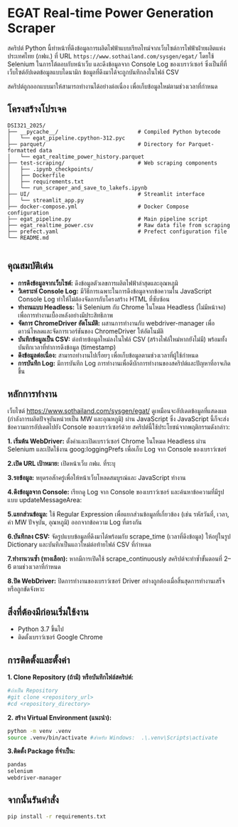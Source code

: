 # EGAT Real-time Power Generation Scraper

สคริปต์ Python นี้ทำหน้าที่ดึงข้อมูลการผลิตไฟฟ้าแบบเรียลไทม์จากเว็บไซต์การไฟฟ้าฝ่ายผลิตแห่งประเทศไทย (กฟผ.) ที่ URL `https://www.sothailand.com/sysgen/egat/` โดยใช้ Selenium ในการโต้ตอบกับหน้าเว็บ และดึงข้อมูลจาก Console Log ของเบราว์เซอร์ ซึ่งเป็นที่ที่เว็บไซต์อัปเดตข้อมูลแบบไดนามิก ข้อมูลที่ดึงมาได้จะถูกบันทึกลงในไฟล์ CSV

สคริปต์ถูกออกแบบมาให้สามารถทำงานได้อย่างต่อเนื่อง เพื่อเก็บข้อมูลใหม่ตามช่วงเวลาที่กำหนด

## โครงสร้างโปรเจค

```
DSI321_2025/
├── __pycache__/                         # Compiled Python bytecode
│   └── egat_pipeline.cpython-312.pyc
├── parquet/                             # Directory for Parquet-formatted data
│   └── egat_realtime_power_history.parquet
├── test-scraping/                       # Web scraping components
│   ├── .ipynb_checkpoints/
│   ├── Dockerfile
│   ├── requirements.txt
│   └── run_scraper_and_save_to_lakefs.ipynb
├── UI/                                  # Streamlit interface
│   └── streamlit_app.py
├── docker-compose.yml                   # Docker Compose configuration
├── egat_pipeline.py                     # Main pipeline script
├── egat_realtime_power.csv              # Raw data file from scraping
├── prefect.yaml                         # Prefect configuration file
└── README.md


```

## คุณสมบัติเด่น

* **การดึงข้อมูลจากเว็บไซต์:** ดึงข้อมูลตัวเลขการผลิตไฟฟ้าล่าสุดและอุณหภูมิ
* **วิเคราะห์ Console Log:** มีวิธีการเฉพาะในการดึงข้อมูลจากข้อความใน JavaScript Console Log ทำให้ไม่ต้องจัดการกับโครงสร้าง HTML ที่ซับซ้อน
* **ทำงานแบบ Headless:** ใช้ Selenium กับ Chrome ในโหมด Headless (ไม่มีหน้าจอ) เพื่อการทำงานเบื้องหลังอย่างมีประสิทธิภาพ
* **จัดการ ChromeDriver อัตโนมัติ:** ผสานการทำงานกับ webdriver-manager เพื่อดาวน์โหลดและจัดการเวอร์ชันของ ChromeDriver ให้อัตโนมัติ
* **บันทึกข้อมูลเป็น CSV:** ต่อท้ายข้อมูลใหม่ลงในไฟล์ CSV (สร้างไฟล์ใหม่หากยังไม่มี) พร้อมทั้งบันทึกเวลาที่ทำการดึงข้อมูล (timestamp)
* **ดึงข้อมูลต่อเนื่อง:**  สามารถทำงานไปเรื่อยๆ เพื่อเก็บข้อมูลตามช่วงเวลาที่ผู้ใช้กำหนด
* **การบันทึก Log:**  มีการบันทึก Log การทำงานเพื่อดีบักการทำงานของสคริปต์และปัญหาที่อาจเกิดขึ้น


## หลักการทำงาน

เว็บไซต์ https://www.sothailand.com/sysgen/egat/ ดูเหมือนจะอัปเดตข้อมูลที่แสดงผล (กำลังการผลิตปัจจุบันหน่วยเป็น MW และอุณหภูมิ) ผ่าน JavaScript ซึ่ง JavaScript นี้ก็จะส่งข้อความการอัปเดตไปยัง Console ของเบราว์เซอร์ด้วย สคริปต์นี้ใช้ประโยชน์จากพฤติกรรมดังกล่าว:

 **1. เริ่มต้น WebDriver:** ตั้งค่าและเปิดเบราว์เซอร์ Chrome ในโหมด Headless ผ่าน Selenium และเปิดใช้งาน goog:loggingPrefs เพื่อเก็บ Log จาก Console ของเบราว์เซอร์

**2.เปิด URL เป้าหมาย:** เปิดหน้าเว็บ กฟผ. ที่ระบุ

**3.รอข้อมูล:** หยุดรอสักครู่เพื่อให้หน้าเว็บโหลดสมบูรณ์และ JavaScript ทำงาน

**4.ดึงข้อมูลจาก Console:** เรียกดู Log จาก Console ของเบราว์เซอร์ และค้นหาข้อความที่มีรูปแบบ updateMessageArea:

**5.แยกส่วนข้อมูล:** ใช้ Regular Expression เพื่อแยกส่วนข้อมูลที่เกี่ยวข้อง (เช่น รหัสวันที่, เวลา, ค่า MW ปัจจุบัน, อุณหภูมิ) ออกจากข้อความ Log ที่ตรงกัน

**6.บันทึกลง CSV:** จัดรูปแบบข้อมูลที่ดึงมาได้พร้อมกับ scrape_time (เวลาที่ดึงข้อมูล) ให้อยู่ในรูป Dictionary และบันทึกเป็นแถวใหม่ต่อท้ายไฟล์ CSV ที่กำหนด

**7.ทำงานวนซ้ำ (ทางเลือก):** หากมีการเปิดใช้ scrape_continuously สคริปต์จะทำซ้ำขั้นตอนที่ 2–6 ตามช่วงเวลาที่กำหนด

**8.ปิด WebDriver:** ปิดการทำงานของเบราว์เซอร์ Driver อย่างถูกต้องเมื่อสิ้นสุดการทำงานเสร็จหรือถูกขัดจังหวะ

## สิ่งที่ต้องมีก่อนเริ่มใช้งาน
* Python 3.7 ขึ้นไป
* ติดตั้งเบราว์เซอร์ Google Chrome
 

## การติดตั้งและตั้งค่า
**1. Clone Repository (ถ้ามี) หรือบันทึกไฟล์สคริปต์:**
```bash
#ถ้าเป็น Repository  
#git clone <repository_url>  
#cd <repository_directory>  
```

**2. สร้าง Virtual Environment (แนะนำ):**
```bash
python -m venv .venv
source .venv/bin/activate #สำหรับ Windows:  .\.venv\Scripts\activate
```
**3.ติดตั้ง Package ที่จำเป็น:**
```bash
pandas
selenium
webdriver-manager
```
## จากนั้นรันคำสั่ง
```bash
pip install -r requirements.txt
```